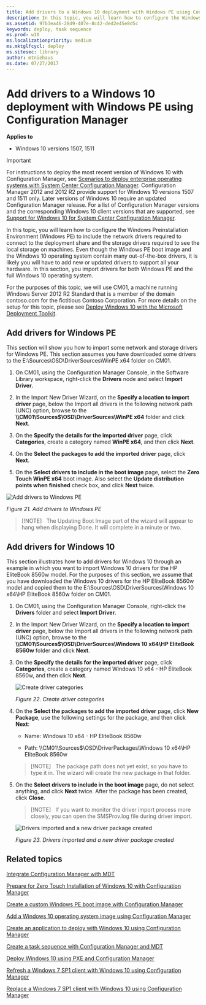 ```yaml
---
title: Add drivers to a Windows 10 deployment with Windows PE using Configuration Manager (Windows 10)
description: In this topic, you will learn how to configure the Windows Preinstallation Environment (Windows PE) to include the network drivers required to connect to the deployment share and the storage drivers required to see the local storage on machines.
ms.assetid: 97b3ea46-28d9-407e-8c42-ded2e45e8d5c
keywords: deploy, task sequence
ms.prod: w10
ms.localizationpriority: medium
ms.mktglfcycl: deploy
ms.sitesec: library
author: mtniehaus
ms.date: 07/27/2017
---
```


# Add drivers to a Windows 10 deployment with Windows PE using Configuration Manager


**Applies to**

-   Windows 10 versions 1507, 1511

>[!IMPORTANT]
>For instructions to deploy the most recent version of Windows 10 with Configuration Manager, see [Scenarios to deploy enterprise operating systems with System Center Configuration Manager](https://docs.microsoft.com/sccm/osd/deploy-use/scenarios-to-deploy-enterprise-operating-systems). 
>Configuration Manager 2012 and 2012 R2 provide support for Windows 10 versions 1507 and 1511 only. Later versions of Windows 10 require an updated Configuration Manager release. For a list of Configuration Manager versions and the corresponding Windows 10 client versions that are supported, see [Support for Windows 10 for System Center Configuration Manager](https://docs.microsoft.com/sccm/core/plan-design/configs/support-for-windows-10).

In this topic, you will learn how to configure the Windows Preinstallation Environment (Windows PE) to include the network drivers required to connect to the deployment share and the storage drivers required to see the local storage on machines. Even though the Windows PE boot image and the Windows 10 operating system contain many out-of-the-box drivers, it is likely you will have to add new or updated drivers to support all your hardware. In this section, you import drivers for both Windows PE and the full Windows 10 operating system.

For the purposes of this topic, we will use CM01, a machine running Windows Server 2012 R2 Standard that is a member of the domain contoso.com for the fictitious Contoso Corporation. For more details on the setup for this topic, please see [Deploy Windows 10 with the Microsoft Deployment Toolkit](../deploy-windows-mdt/deploy-windows-10-with-the-microsoft-deployment-toolkit.md).

## <a href="" id="sec01"></a>Add drivers for Windows PE


This section will show you how to import some network and storage drivers for Windows PE. This section assumes you have downloaded some drivers to the E:\\Sources\\OSD\\DriverSources\\WinPE x64 folder on CM01.

1.  On CM01, using the Configuration Manager Console, in the Software Library workspace, right-click the **Drivers** node and select **Import Driver**.

2.  In the Import New Driver Wizard, on the **Specify a location to import driver** page, below the Import all drivers in the following network path (UNC) option, browse to the **\\\\CM01\\Sources$\\OSD\\DriverSources\\WinPE x64** folder and click **Next**.

3.  On the **Specify the details for the imported driver** page, click **Categories**, create a category named **WinPE x64**, and then click **Next**.

4.  On the **Select the packages to add the imported driver** page, click **Next**.

5.  On the **Select drivers to include in the boot image** page, select the **Zero Touch WinPE x64** boot image. Also select the **Update distribution points when finished** check box, and click **Next** twice.

![Add drivers to Windows PE](../images/fig21-add-drivers.png "Add drivers to Windows PE")

*Figure 21. Add drivers to Windows PE*

>[!NOTE]  
>The Updating Boot Image part of the wizard will appear to hang when displaying Done. It will complete in a minute or two.
 

## <a href="" id="sec02"></a>Add drivers for Windows 10


This section illustrates how to add drivers for Windows 10 through an example in which you want to import Windows 10 drivers for the HP EliteBook 8560w model. For the purposes of this section, we assume that you have downloaded the Windows 10 drivers for the HP EliteBook 8560w model and copied them to the E:\\Sources\\OSD\\DriverSources\\Windows 10 x64\\HP EliteBook 8560w folder on CM01.

1.  On CM01, using the Configuration Manager Console, right-click the **Drivers** folder and select **Import Driver**.

2.  In the Import New Driver Wizard, on the **Specify a location to import driver** page, below the Import all drivers in the following network path (UNC) option, browse to the **\\\\CM01\\Sources$\\OSD\\DriverSources\\Windows 10 x64\\HP EliteBook 8560w** folder and click **Next**.

3.  On the **Specify the details for the imported driver** page, click **Categories**, create a category named Windows 10 x64 - HP EliteBook 8560w, and then click **Next**.

    ![Create driver categories](../images/fig22-createcategories.png "Create driver categories")

    *Figure 22. Create driver categories*

4.  On the **Select the packages to add the imported driver** page, click **New Package**, use the following settings for the package, and then click **Next**:

    * Name: Windows 10 x64 - HP EliteBook 8560w

    * Path: \\\\CM01\\Sources$\\OSD\\DriverPackages\\Windows 10 x64\\HP EliteBook 8560w

    >[!NOTE]  
    >The package path does not yet exist, so you have to type it in. The wizard will create the new package in that folder.
     

5.  On the **Select drivers to include in the boot image** page, do not select anything, and click **Next** twice. After the package has been created, click **Close**.

    >[!NOTE]  
    >If you want to monitor the driver import process more closely, you can open the SMSProv.log file during driver import.
  
    ![Drivers imported and a new driver package created](../images/mdt-06-fig26.png "Drivers imported and a new driver package created")
  
    *Figure 23. Drivers imported and a new driver package created*

## Related topics


[Integrate Configuration Manager with MDT](../deploy-windows-mdt/integrate-configuration-manager-with-mdt.md)


[Prepare for Zero Touch Installation of Windows 10 with Configuration Manager](prepare-for-zero-touch-installation-of-windows-10-with-configuration-manager.md)

[Create a custom Windows PE boot image with Configuration Manager](create-a-custom-windows-pe-boot-image-with-configuration-manager.md)

[Add a Windows 10 operating system image using Configuration Manager](add-a-windows-10-operating-system-image-using-configuration-manager.md)

[Create an application to deploy with Windows 10 using Configuration Manager](create-an-application-to-deploy-with-windows-10-using-configuration-manager.md)

[Create a task sequence with Configuration Manager and MDT](../deploy-windows-mdt/create-a-task-sequence-with-configuration-manager-and-mdt.md)

[Deploy Windows 10 using PXE and Configuration Manager](deploy-windows-10-using-pxe-and-configuration-manager.md)

[Refresh a Windows 7 SP1 client with Windows 10 using Configuration Manager](refresh-a-windows-7-client-with-windows-10-using-configuration-manager.md)

[Replace a Windows 7 SP1 client with Windows 10 using Configuration Manager](replace-a-windows-7-client-with-windows-10-using-configuration-manager.md)